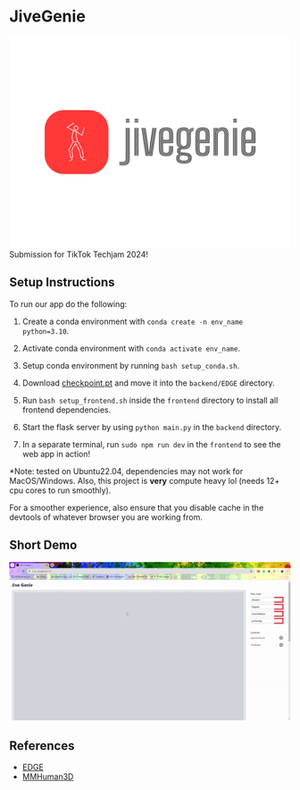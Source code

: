 # JiveGenie
![](https://github.com/hxn150/JiveGenie/blob/main/banner.png)
Submission for TikTok Techjam 2024!

## Setup Instructions

To run our app do the following:

1. Create a conda environment with `conda create -n env_name python=3.10`.

2. Activate conda environment with `conda activate env_name`.

3. Setup conda environment by running `bash setup_conda.sh`.

4. Download [checkpoint.pt](https://drive.google.com/file/d/1BAR712cVEqB8GR37fcEihRV_xOC-fZrZ/view?usp=share_link) and move it into the `backend/EDGE` directory.

5. Run `bash setup_frontend.sh` inside the `frontend` directory to install all frontend dependencies.

6. Start the flask server by using `python main.py` in the `backend` directory.

7. In a separate terminal, run `sudo npm run dev` in the `frontend` to see the web app in action!

\*Note: tested on Ubuntu22.04, dependencies may not work for MacOS/Windows. Also, this project is **very** compute heavy lol (needs 12+ cpu cores to run smoothly). 

For a smoother experience, also ensure that you disable cache in the devtools of whatever browser you are working from.

## Short Demo

![](https://github.com/hxn150/JiveGenie/blob/main/app_demo.gif)


## References
- [EDGE](https://github.com/Stanford-TML/EDGE/tree/main?tab=readme-ov-file)
- [MMHuman3D](https://github.com/open-mmlab/mmhuman3d)


